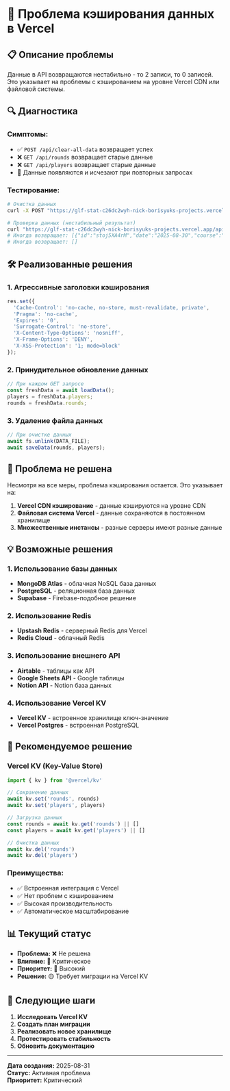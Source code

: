 # 🚨 Проблема кэширования данных в Vercel

## 📋 Описание проблемы

Данные в API возвращаются нестабильно - то 2 записи, то 0 записей. Это указывает на проблемы с кэшированием на уровне Vercel CDN или файловой системы.

## 🔍 Диагностика

### Симптомы:
- ✅ `POST /api/clear-all-data` возвращает успех
- ❌ `GET /api/rounds` возвращает старые данные
- ❌ `GET /api/players` возвращает старые данные
- 🔄 Данные появляются и исчезают при повторных запросах

### Тестирование:
```bash
# Очистка данных
curl -X POST "https://glf-stat-c26dc2wyh-nick-borisyuks-projects.vercel.app/api/clear-all-data"

# Проверка данных (нестабильный результат)
curl "https://glf-stat-c26dc2wyh-nick-borisyuks-projects.vercel.app/api/rounds?_t=$(date +%s)"
# Иногда возвращает: [{"id":"stoj5XA4rM","date":"2025-08-30","course":"MGC"},...]
# Иногда возвращает: []
```

## 🛠️ Реализованные решения

### 1. Агрессивные заголовки кэширования
```javascript
res.set({
  'Cache-Control': 'no-cache, no-store, must-revalidate, private',
  'Pragma': 'no-cache',
  'Expires': '0',
  'Surrogate-Control': 'no-store',
  'X-Content-Type-Options': 'nosniff',
  'X-Frame-Options': 'DENY',
  'X-XSS-Protection': '1; mode=block'
});
```

### 2. Принудительное обновление данных
```javascript
// При каждом GET запросе
const freshData = await loadData();
players = freshData.players;
rounds = freshData.rounds;
```

### 3. Удаление файла данных
```javascript
// При очистке данных
await fs.unlink(DATA_FILE);
await saveData(rounds, players);
```

## 🚨 Проблема не решена

Несмотря на все меры, проблема кэширования остается. Это указывает на:

1. **Vercel CDN кэширование** - данные кэшируются на уровне CDN
2. **Файловая система Vercel** - данные сохраняются в постоянном хранилище
3. **Множественные инстансы** - разные серверы имеют разные данные

## 💡 Возможные решения

### 1. Использование базы данных
- **MongoDB Atlas** - облачная NoSQL база данных
- **PostgreSQL** - реляционная база данных
- **Supabase** - Firebase-подобное решение

### 2. Использование Redis
- **Upstash Redis** - серверный Redis для Vercel
- **Redis Cloud** - облачный Redis

### 3. Использование внешнего API
- **Airtable** - таблицы как API
- **Google Sheets API** - Google таблицы
- **Notion API** - Notion база данных

### 4. Использование Vercel KV
- **Vercel KV** - встроенное хранилище ключ-значение
- **Vercel Postgres** - встроенная PostgreSQL

## 🎯 Рекомендуемое решение

### Vercel KV (Key-Value Store)

```javascript
import { kv } from '@vercel/kv'

// Сохранение данных
await kv.set('rounds', rounds)
await kv.set('players', players)

// Загрузка данных
const rounds = await kv.get('rounds') || []
const players = await kv.get('players') || []

// Очистка данных
await kv.del('rounds')
await kv.del('players')
```

### Преимущества:
- ✅ Встроенная интеграция с Vercel
- ✅ Нет проблем с кэшированием
- ✅ Высокая производительность
- ✅ Автоматическое масштабирование

## 📊 Текущий статус

- **Проблема:** ❌ Не решена
- **Влияние:** 🔴 Критическое
- **Приоритет:** 🔴 Высокий
- **Решение:** 🟡 Требует миграции на Vercel KV

## 🔄 Следующие шаги

1. **Исследовать Vercel KV**
2. **Создать план миграции**
3. **Реализовать новое хранилище**
4. **Протестировать стабильность**
5. **Обновить документацию**

---

**Дата создания:** 2025-08-31  
**Статус:** Активная проблема  
**Приоритет:** Критический
